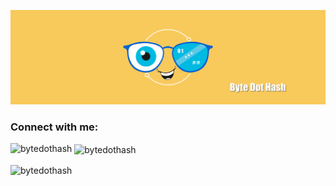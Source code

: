 [![MasterHead](https://raw.githubusercontent.com/bytedothash/bytedothash/refs/heads/main/bytedothash/banner.png)](https://bytedothash.netlify.app)

<h3 align="left">Connect with me:</h3>
<p align="left">

</p>

<p><img align="left" src="https://github-readme-stats.vercel.app/api/top-langs?username=bytedothash&show_icons=true&locale=en&layout=compact" alt="bytedothash" /></p>

<p>&nbsp;<img align="center" src="https://github-readme-stats.vercel.app/api?username=bytedothash&show_icons=true&locale=en" alt="bytedothash" /></p>

<p><img align="center" src="https://github-readme-streak-stats.herokuapp.com/?user=bytedothash&" alt="bytedothash" /></p>
